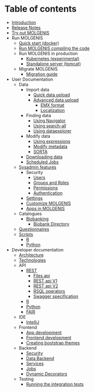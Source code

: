 # Table of contents

* [Introduction](README.md)
* [Release Notes](https://github.com/molgenis/molgenis/releases)
* [Try out MOLGENIS](try_out_molgenis/guide-try-out-molgenis.md)
* Run MOLGENIS
  * [Quick start \(docker\)](install_molgenis/guide-docker.md)
  * [Run MOLGENIS compiling the code](install_molgenis/guide-local-compile.md)
  * Run MOLGENIS in production
    * [Kubernetes \(experimental\)](install_molgenis/guide-kubernetes.md)
    * [Standalone server \(tomcat\)](install_molgenis/guide-standalone-server.md)
  * Migrate MOLGENIS
    * [Migration guide](migrate_molgenis/guide-migration.md)
* User Documentation
  * Data
    * Import data
      * [Quick data upload](user_documentation/import-data/guide-quick-upload.md)
      * [Advanced data upload](user_documentation/import-data/guide-upload.md)
        * [EMX format](user_documentation/import-data/ref-emx.md)
        * [Localization](user_documentation/import-data/guide-l10n.md)
    * Finding data
      * [Using Navigator](user_documentation/finding-data/guide-navigator.md)
      * [Using search-all](user_documentation/finding-data/guide-search.md)
      * [Using dataexplorer](user_documentation/finding-data/guide-explore.md)
    * Modify data
      * [Using expressions](user_documentation/modify-data/ref-expressions.md)
      * [Modify metadata](user_documentation/modify-data/guide-metadata-manager.md)
      * [SORTA](user_documentation/modify-data/guide-SORTA.md)
    * [Downloading data](user_documentation/modify-data/guide-emx-download.md)
    * [Scheduled Jobs](user_documentation/modify-data/guide-schedule.md)
  * [Sysadmin features](user_documentation/sysadmin-features.md)
    * Security
      * [Users](user_documentation/admin-features/security/guide-user-management.md)
      * [Groups and Roles](user_documentation/admin-features/security/guide-groups-roles.md)
      * [Permissions](user_documentation/admin-features/security/guide-permission-manager.md)
      * [Authentication](user_documentation/admin-features/security/guide-authentication.md)
    * [Settings](user_documentation/admin-features/guide-settings.md)
    * [Customize MOLGENIS](user_documentation/admin-features/guide-customize.md)
    * [Apps in MOLGENIS](user_documentation/admin-features/guide-app-manager.md)
  * Catalogues
    * [Biobanking](user_documentation/catalogues/biobanking.md)
      * [Biobank Directory](user_documentation/catalogues/biobank-directory.md)
  * [Questionnaires](user_documentation/guide-questionnaire.md)
  * [Scripts](user_documentation/scripts/guide-scripts.md)
    * [R](user_documentation/scripts/guide-R.md)
    * [Python](user_documentation/scripts/guide-python.md)
* Developer documentation
  * [Architecture](developer_documentation/architecture.md)
  * [Technologies](developer_documentation/technologies.md)
  * API
    * [REST](developer_documentation/guide-rest.md)
      * [Files api](developer_documentation/ref-api-files.md)
      * [REST api V1](developer_documentation/ref-rest.md)
      * [REST api V2](developer_documentation/ref-rest2.md)
      * [RSQL operators](developer_documentation/ref-RSQL.md)
      * [Swagger specification](developer_documentation/ref-swagger.md)
    * [R](developer_documentation/ref-R.md)
    * [Python](developer_documentation/ref-python.md)
    * [FAIR](developer_documentation/guide-fair.md)
  * IDE
    * [IntelliJ](developer_documentation/intellij.md)
  * Frontend
    * [App development](developer_documentation/app-development.md)
    * [Frontend development](developer_documentation/frontend-development.md)
    * [Creating bootstrap themes](developer_documentation/creating-themes.md)
  * Backend  
    * [Security](developer_documentation/security.md)
    * [Data Backend](developer_documentation/backend.md)
    * [Services](developer_documentation/service.md)
    * [Jobs](developer_documentation/jobs.md)
    * [Dynamic Decorators](developer_documentation/dynamic-decorators.md)
  * Testing
    * [Running the integration tests](developer_documentation/integration-tests.md)

